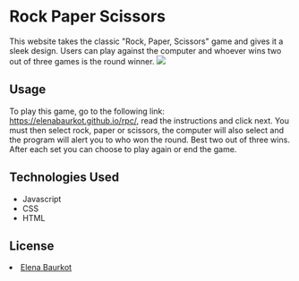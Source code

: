 # Rock Paper Scissors

This website takes the classic "Rock, Paper, Scissors" game and gives it a sleek design. Users can play against the computer and whoever wins two out of three games is the round winner.
<img src= 'https://res.cloudinary.com/dsxuuory9/image/upload/v1602702859/Projects/RandomProjects/Screen_Shot_2020-10-14_at_2.13.36_PM_n8wnem.png' />

## Usage

<a name="usage"></a>
To play this game, go to the following link: https://elenabaurkot.github.io/rpc/, read the instructions and click next. You must then select rock, paper or scissors, the computer will also select and the program will alert you to who won the round. Best two out of three wins. After each set you can choose to play again or end the game.

## Technologies Used

<a name="technologies"></a>

<ul>
    <li>Javascript</li>
    <li>CSS</li>
    <li>HTML</li>
</ul>

## License

<a href="https://github.com/elenabaurkot" target ="_blank" ><li>Elena Baurkot</li></a>
